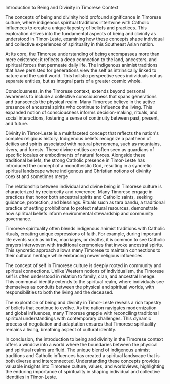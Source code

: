 Introduction to Being and Divinity in Timorese Context

The concepts of being and divinity hold profound significance in Timorese culture, where indigenous spiritual traditions intertwine with Catholic influences to create a unique tapestry of beliefs and practices. This exploration delves into the fundamental aspects of being and divinity as understood in Timor-Leste, examining how these concepts shape individual and collective experiences of spirituality in this Southeast Asian nation.

At its core, the Timorese understanding of being encompasses more than mere existence; it reflects a deep connection to the land, ancestors, and spiritual forces that permeate daily life. The indigenous animist traditions that have persisted for generations view the self as intrinsically linked to nature and the spirit world. This holistic perspective sees individuals not as separate entities, but as integral parts of a greater cosmic whole.

Consciousness, in the Timorese context, extends beyond personal awareness to include a collective consciousness that spans generations and transcends the physical realm. Many Timorese believe in the active presence of ancestral spirits who continue to influence the living. This expanded notion of consciousness informs decision-making, rituals, and social interactions, fostering a sense of continuity between past, present, and future.

Divinity in Timor-Leste is a multifaceted concept that reflects the nation's complex religious history. Indigenous beliefs recognize a pantheon of deities and spirits associated with natural phenomena, such as mountains, rivers, and forests. These divine entities are often seen as guardians of specific locales or embodiments of natural forces. Alongside these traditional beliefs, the strong Catholic presence in Timor-Leste has introduced the concept of a monotheistic God, resulting in a syncretic spiritual landscape where indigenous and Christian notions of divinity coexist and sometimes merge.

The relationship between individual and divine being in Timorese culture is characterized by reciprocity and reverence. Many Timorese engage in practices that honor both ancestral spirits and Catholic saints, seeking guidance, protection, and blessings. Rituals such as tara bandu, a traditional practice of setting prohibitions to protect natural resources, demonstrate how spiritual beliefs inform environmental stewardship and community governance.

Timorese spirituality often blends indigenous animist traditions with Catholic rituals, creating unique expressions of faith. For example, during important life events such as births, marriages, or deaths, it is common to see Catholic prayers interwoven with traditional ceremonies that invoke ancestral spirits. This syncretic approach allows many Timorese to maintain connections to their cultural heritage while embracing newer religious influences.

The concept of self in Timorese culture is deeply rooted in community and spiritual connections. Unlike Western notions of individualism, the Timorese self is often understood in relation to family, clan, and ancestral lineage. This communal identity extends to the spiritual realm, where individuals see themselves as conduits between the physical and spiritual worlds, with responsibilities to both the living and the deceased.

The exploration of being and divinity in Timor-Leste reveals a rich tapestry of beliefs that continue to evolve. As the nation navigates modernization and global influences, many Timorese grapple with reconciling traditional spiritual understandings with contemporary challenges. This dynamic process of negotiation and adaptation ensures that Timorese spirituality remains a living, breathing aspect of cultural identity.

In conclusion, the introduction to being and divinity in the Timorese context offers a window into a world where the boundaries between the physical and spiritual realms are fluid. The unique blend of indigenous animist traditions and Catholic influences has created a spiritual landscape that is both diverse and interconnected. Understanding these concepts provides valuable insights into Timorese culture, values, and worldviews, highlighting the enduring importance of spirituality in shaping individual and collective identities in Timor-Leste.